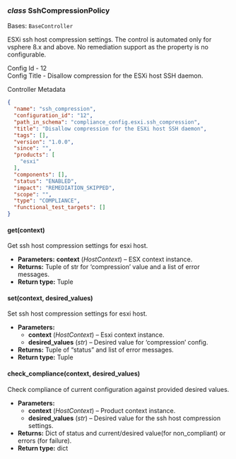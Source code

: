 ### *class* SshCompressionPolicy

Bases: `BaseController`

ESXi ssh host compression settings.
The control is automated only for vsphere 8.x and above. No remediation support as the property is no configurable.

Config Id - 12
<br/>
Config Title - Disallow compression for the ESXi host SSH daemon.
<br/>

Controller Metadata
```json
{
  "name": "ssh_compression",
  "configuration_id": "12",
  "path_in_schema": "compliance_config.esxi.ssh_compression",
  "title": "Disallow compression for the ESXi host SSH daemon",
  "tags": [],
  "version": "1.0.0",
  "since": "",
  "products": [
    "esxi"
  ],
  "components": [],
  "status": "ENABLED",
  "impact": "REMEDIATION_SKIPPED",
  "scope": "",
  "type": "COMPLIANCE",
  "functional_test_targets": []
}
```

#### get(context)

Get ssh host compression settings for esxi host.

* **Parameters:**
  **context** (*HostContext*) – ESX context instance.
* **Returns:**
  Tuple of str for ‘compression’ value and a list of error messages.
* **Return type:**
  Tuple

#### set(context, desired_values)

Set ssh host compression settings for esxi host.

* **Parameters:**
  * **context** (*HostContext*) – Esxi context instance.
  * **desired_values** (*str*) – Desired value for ‘compression’ config.
* **Returns:**
  Tuple of “status” and list of error messages.
* **Return type:**
  Tuple

#### check_compliance(context, desired_values)

Check compliance of current configuration against provided desired values.

* **Parameters:**
  * **context** (*HostContext*) – Product context instance.
  * **desired_values** (*str*) – Desired value for the ssh host compression settings.
* **Returns:**
  Dict of status and current/desired value(for non_compliant) or errors (for failure).
* **Return type:**
  dict
